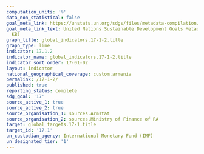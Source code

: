 ```yaml
---
computation_units: '%'
data_non_statistical: false
goal_meta_link: https://unstats.un.org/sdgs/files/metadata-compilation/Metadata-Goal-17.pdf
goal_meta_link_text: United Nations Sustainable Development Goals Metadata (PDF 469
  KB)
graph_title: global_indicators.17-1-2.title
graph_type: line
indicator: 17.1.2
indicator_name: global_indicators.17-1-2.title
indicator_sort_order: 17-01-02
layout: indicator
national_geographical_coverage: custom.armenia
permalink: /17-1-2/
published: true
reporting_status: complete
sdg_goal: '17'
source_active_1: true
source_active_2: true
source_organisation_1: sources.Armstat
source_organisation_2: sources.Ministry of Finance of RA
target: global_targets.17-1.title
target_id: '17.1'
un_custodian_agency: International Monetary Fund (IMF)
un_designated_tier: '1'
---
```

